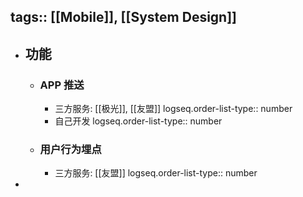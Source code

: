tags:: [[Mobile]], [[System Design]] 
---

- ## 功能
	- ### APP 推送
		- 三方服务: [[极光]], [[友盟]]
		  logseq.order-list-type:: number
		- 自己开发
		  logseq.order-list-type:: number
	- ### 用户行为埋点
		- 三方服务: [[友盟]]
		  logseq.order-list-type:: number
-
